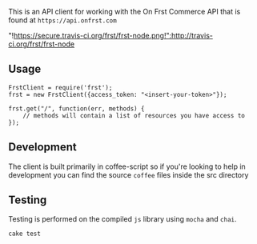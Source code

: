 This is an API client for working with the On Frst Commerce API that is found at `https://api.onfrst.com`

"!https://secure.travis-ci.org/frst/frst-node.png!":http://travis-ci.org/frst/frst-node

## Usage

    FrstClient = require('frst');
    frst = new FrstClient({access_token: "<insert-your-token>"});

    frst.get("/", function(err, methods) {
        // methods will contain a list of resources you have access to
    });

## Development

The client is built primarily in coffee-script so if you're looking to help in development you can find the source `coffee` files inside the src directory

## Testing

Testing is performed on the compiled `js` library using `mocha` and `chai`.

    cake test

